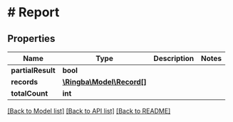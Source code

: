 # # Report

## Properties

Name | Type | Description | Notes
------------ | ------------- | ------------- | -------------
**partialResult** | **bool** |  |
**records** | [**\Ringba\Model\Record[]**](Record.md) |  |
**totalCount** | **int** |  |

[[Back to Model list]](../../README.md#models) [[Back to API list]](../../README.md#endpoints) [[Back to README]](../../README.md)
